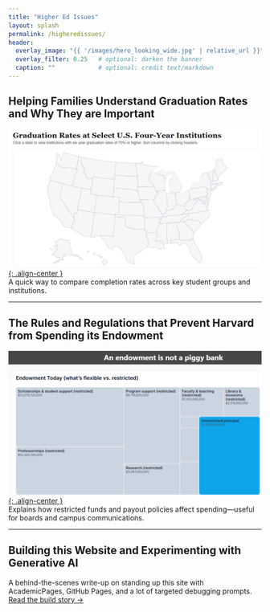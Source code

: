 ```yaml
---
title: "Higher Ed Issues"
layout: splash
permalink: /higheredissues/
header:
  overlay_image: "{{ '/images/hero_looking_wide.jpg' | relative_url }}"
  overlay_filter: 0.25   # optional: darken the banner
  caption: ""            # optional: credit text/markdown
---
```


<style>
  /* Tighten the gap between hero title and first section – only on this page */
  .page__hero--overlay { margin-bottom: 0.8rem !important; }
  .page__content { margin-top: 0.4rem !important; padding-top: 0 !important; }
</style>

## Helping Families Understand Graduation Rates and Why They are Important
[![Graduation Rates by Group](/images/grad_map_thumb.png){: .align-center }](/viz/Grad_Map/)  
A quick way to compare completion rates across key student groups and institutions.

---

## The Rules and Regulations that Prevent Harvard from Spending its Endowment
[![Endowment Simulator](/images/endowment_thumb.png){: .align-center }](/endowment/)  
Explains how restricted funds and payout policies affect spending—useful for boards and campus communications.

---

## Building this Website and Experimenting with Generative AI 
A behind-the-scenes write-up on standing up this site with AcademicPages, GitHub Pages, and a lot of targeted debugging prompts.  
[Read the build story →](/viz/genai_debugging/)

